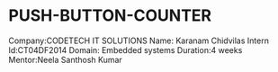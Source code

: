 # PUSH-BUTTON-COUNTER
Company:CODETECH IT SOLUTIONS 
Name: Karanam Chidvilas 
Intern Id:CT04DF2014
Domain: Embedded systems 
Duration:4 weeks 
Mentor:Neela Santhosh Kumar 
